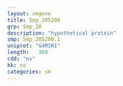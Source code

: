 ```yaml
---
layout: smgene
title: Smp_205200
grp: Smp_20
description: "hypothetical protein"
smp: Smp_205200.1
uniprot: "G4M1N1"
length:   369
cdd: "ns"
kk: ns
categories: sm
---
```

